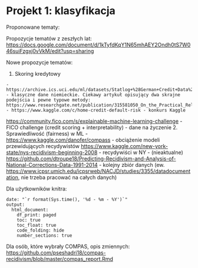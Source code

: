 # Projekt 1: klasyfikacja

Proponowane tematy:

Propozycje tematów z zeszłych lat: https://docs.google.com/document/d/1kTyfdKqY1N65mhAEY2Ondh0tS7W046suiFzgxj0vVkM/edit?usp=sharing

Nowe propozycje tematów: 

  1. Skoring kredytowy
  
    - https://archive.ics.uci.edu/ml/datasets/Statlog+%28German+Credit+Data%29 - klasyczne dane niemieckie. Ciekawy artykuł opisujący dwa skrajne podejścia i pewne typowe metody: https://www.researchgate.net/publication/315581050_On_the_Practical_Relevance_of_Modern_Machine_Learning_Algorithms_for_Credit_Scoring_Applications
    - https://www.kaggle.com/c/home-credit-default-risk - konkurs Kaggle
https://community.fico.com/s/explainable-machine-learning-challenge - FICO challenge (credit scoring + interpretability) - dane na życzenie
  2. Sprawiedliwość (fairness) w ML
    - https://www.kaggle.com/danofer/compass - obciążenie modeli przewidujących recydywistów
https://www.kaggle.com/new-york-state/nys-recidivism-beginning-2008 - recydywiści w NY
    - (nieaktualne) https://github.com/dtroupe18/Predicting-Recidivism-and-Analysis-of-National-Corrections-Data-1991-2014 - kolejny zbiór danych (ew. https://www.icpsr.umich.edu/icpsrweb/NACJD/studies/3355/datadocumentation, nie trzeba pracować na całych danych) 




Dla użytkowników knitra:

```
date: "`r format(Sys.time(), '%d - %m - %Y')`"
output:
  html_document:
    df_print: paged
    toc: true
    toc_float: true
    code_folding: hide
    number_sections: true
```

Dla osób, które wybrały COMPAS, opis zmiennych:
https://github.com/pseshadri18/compas-recidivism/blob/master/compas_report.Rmd
